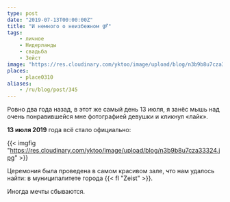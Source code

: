 ```yaml
---
type: post
date: "2019-07-13T00:00:00Z"
title: "И немного о неизбежном ⚤"
tags:
    - личное
    - Нидерланды
    - свадьба
    - Зейст
image: "https://res.cloudinary.com/yktoo/image/upload/blog/n3b9b8u7cza33324.jpg"
places:
    - place0310
aliases:
    - /ru/blog/post/345
---
```


Ровно два года назад, в этот же самый день 13 июля, я занёс мышь над очень понравившейся мне фотографией девушки и кликнул «лайк».

<!--more-->

**13 июля 2019** года всё стало официально:

{{< imgfig "https://res.cloudinary.com/yktoo/image/upload/blog/n3b9b8u7cza33324.jpg" >}}

Церемония была проведена в самом красивом зале, что нам удалось найти: в муниципалитете города {{< fl "Zeist" >}}.

Иногда мечты сбываются.
